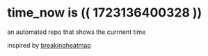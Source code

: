 # time_now is (( 1723136400328 ))

an automated repo that shows the currnent time

inspired by [breakingheatmap](https://github.com/breakingheatmap/breakingheatmap)